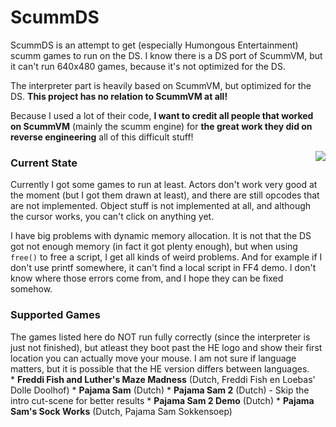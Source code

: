 ScummDS
=======
ScummDS is an attempt to get (especially Humongous Entertainment) scumm games to run on the DS. I know there is a DS port of ScummVM, but it can't run 640x480 games, because it's not optimized for the DS.

The interpreter part is heavily based on ScummVM, but optimized for the DS. <b>This project has no relation to ScummVM at all!</b>

Because I used a lot of their code, <b>I want to credit all people that worked on ScummVM</b> (mainly the scumm engine) for <b>the great work they did on reverse engineering</b> all of this difficult stuff!

<img src="http://florian.nouwt.com/forum/get.php?id=30" align="right"/>
<h3>Current State</h3>
Currently I got some games to run at least. Actors don't work very good at the moment (but I got them drawn at least), and there are still opcodes that are not implemented. Object stuff is not implemented at all, and although the cursor works, you can't click on anything yet.

I have big problems with dynamic memory allocation. It is not that the DS got not enough memory (in fact it got plenty enough), but when using <code>free()</code> to free a script, I get all kinds of weird problems. And for example if I don't use printf somewhere, it can't find a local script in FF4 demo. I don't know where those errors come from, and I hope they can be fixed somehow.

<h3>Supported Games</h3>
The games listed here do NOT run fully correctly (since the interpreter is just not finished), but atleast they boot past the HE logo and show their first location you can actually move your mouse. I am not sure if language matters, but it is possible that the HE version differs between languages.<br>
* <b>Freddi Fish and Luther's Maze Madness</b> (Dutch, Freddi Fish en Loebas' Dolle Doolhof)
* <b>Pajama Sam</b> (Dutch)
* <b>Pajama Sam 2</b> (Dutch) - Skip the intro cut-scene for better results
* <b>Pajama Sam 2 Demo</b> (Dutch)
* <b>Pajama Sam's Sock Works</b> (Dutch, Pajama Sam Sokkensoep)